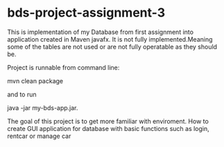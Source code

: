 # bds-project-assignment-3

This is implementation of my Database from first assignment into application created in Maven javafx.
It is not fully implemented.Meaning some of the tables are not used or are not fully operatable as they should be.

Project is runnable from command line: 

mvn clean package 

and to run 

java -jar my-bds-app.jar.

The goal of this project is to get more familiar with enviroment. 
How to create GUI application for database with basic functions such as login, rentcar or manage car 



